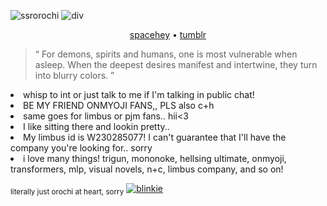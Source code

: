 ![ssrorochi](https://i.postimg.cc/kg7yXmkT/00003932-1.png)
![div](https://64.media.tumblr.com/b4b8f32bb8200e75efa496f64103f15b/227da40456c2f797-42/s2048x3072/06f49242cba9c157041ceebd5d9eb3619e082ba3.pnj)


 <p align="center"> 
 <a href="https://spacehey.com/tajkhn">spacehey</a> • 
  <a href="https://www.tumblr.com/archnagas?source=share">tumblr</a>  
  <br>
  <blockquote> “ For demons, spirits and humans, one is most vulnerable when asleep. When the deepest desires manifest and intertwine, they turn into blurry colors. ” </blockquote>
 </p>


<li>whisp to int or just talk to me if I'm talking in public chat!</li>
<li>BE MY FRIEND ONMYOJI FANS,, PLS also c+h </li>
<li> same goes for limbus or pjm fans.. hii<3 </li>
<li>I like sitting there and lookin pretty.. </li>
 <li>My limbus id is W230285077! I can't guarantee that I'll have the company you're looking for.. sorry</li>
<li>i love many things! trigun, mononoke, hellsing ultimate, onmyoji, transformers, mlp, visual novels, n+c, limbus company, and so on! </li>
</details>

<sub>literally just orochi at heart, sorry</sub>
[![blinkie](blinkies.svg)](https://github.com/JUDGEMENT-GROUND/kvs.svg)
